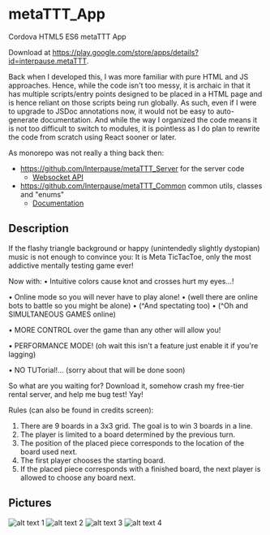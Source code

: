 # metaTTT_App

Cordova HTML5 ES6 metaTTT App

Download at <https://play.google.com/store/apps/details?id=interpause.metaTTT>.

Back when I developed this, I was more familiar with pure HTML and JS approaches. Hence, while the code isn't too messy, it is archaic in that it has multiple scripts/entry points designed to be placed in a HTML page and is hence reliant on those scripts being run globally. As such, even if I were to upgrade to JSDoc annotations now, it would not be easy to auto-generate documentation. And while the way I organized the code means it is not too difficult to switch to modules, it is pointless as I do plan to rewrite the code from scratch using React sooner or later.

As monorepo was not really a thing back then:

- <https://github.com/Interpause/metaTTT_Server> for the server code
  - [Websocket API](https://github.com/Interpause/metaTTT_Server/blob/master/API.md)
- <https://github.com/Interpause/metaTTT_Common> common utils, classes and "enums"
  - [Documentation](https://interpause.github.io/metaTTT_Common/)

## Description

If the flashy triangle background or happy (unintendedly slightly dystopian) music is not enough to convince you:
It is Meta TicTacToe, only the most addictive mentally testing game ever!

Now with:
• Intuitive colors cause knot and crosses hurt my eyes...!

• Online mode so you will never have to play alone!
• (well there are online bots to battle so you might be alone)
• (^And spectating too)
• (^Oh and SIMULTANEOUS GAMES online)

• MORE CONTROL over the game than any other will allow you!

• PERFORMANCE MODE! (oh wait this isn't a feature just enable it if you're lagging)

• NO TUTorial!... (sorry about that will be done soon)

So what are you waiting for? Download it, somehow crash my free-tier rental server, and help me bug test! Yay!

Rules (can also be found in credits screen):

1. There are 9 boards in a 3x3 grid. The goal is to win 3 boards in a line.
2. The player is limited to a board determined by the previous turn.
3. The position of the placed piece corresponds to the location of the board used next.
4. The first player chooses the starting board.
5. If the placed piece corresponds with a finished board, the next player is allowed to choose any board next.

## Pictures

![alt text 1](https://play-lh.googleusercontent.com/1CkU1BAa4XT7w3nUZTKv7enCGwB68MWRfd_GWthX9sFQ2NR5Ax7vWXknFz9j7HeHtCM=w1440-h620-rw)
![alt text 2](https://play-lh.googleusercontent.com/iAjEX1YhRmceL5rjp2dNOvaZJ9FSwBRuJRM08qpo5u4LoDfxzBiY4RT4-K7VXH3qusE=w1440-h620-rw)
![alt text 3](https://play-lh.googleusercontent.com/opTzvjAjl-KCA2BoWT_0Tr-qfEN5G6O5huZNhVBHmbCRy6rMZprNeeFxJiwlx4npIu8=w1440-h620-rw)
![alt text 4](https://play-lh.googleusercontent.com/tirh6zjjaLj_SlB6mUUUQ98B0hVjxi2o1Qxfhe_crmyPJ3prAHVR5IQs2S0V-rzgkg=w1440-h620-rw)
